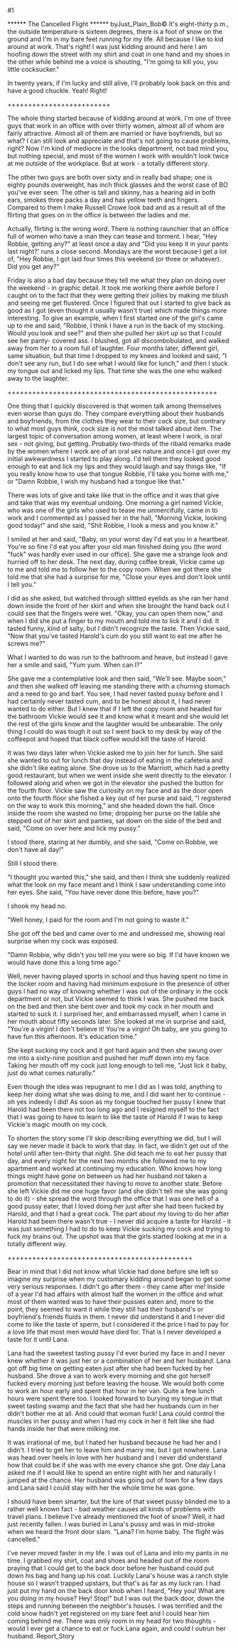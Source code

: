 #1 

 

 ****** The Cancelled Flight ****** byJust_Plain_Bob© It's eight-thirty p.m., the outside temperature is sixteen degrees, there is a foot of snow on the ground and I'm in my bare feet running for my life. All because I like to kid around at work. That's right! I was just kidding around and here I am hoofing down the street with my shirt and coat in one hand and my shoes in the other while behind me a voice is shouting, "I'm going to kill you, you little cocksucker." 

 In twenty years, if I'm lucky and still alive, I'll probably look back on this and have a good chuckle. Yeah! Right! 

 +++++++++++++++++++++++++ 

 The whole thing started because of kidding around at work. I'm one of three guys that work in an office with over thirty women, almost all of whom are fairly attractive. Almost all of them are married or have boyfriends, but so what? I can still look and appreciate and that's not going to cause problems, right? Now I'm kind of mediocre in the looks department, not bad mind you, but nothing special, and most of the women I work with wouldn't look twice at me outside of the workplace. But at work - a totally different story. 

 The other two guys are both over sixty and in really bad shape; one is eighty pounds overweight, has inch thick glasses and the worst case of BO you've ever seen. The other is tall and skinny, has a hearing aid in both ears, smokes three packs a day and has yellow teeth and fingers. Compared to them I make Russell Crowe look bad and as a result all of the flirting that goes on in the office is between the ladies and me. 

 Actually, flirting is the wrong word. There is nothing raunchier that an office full of women who have a man they can tease and torment. I hear, "Hey Robbie, getting any?" at least once a day and "Did you keep it in your pants last night?' runs a close second. Mondays are the worst because I get a lot of, "Hey Robbie, I got laid four times this weekend (or three or whatever). Did you get any?" 

 Friday is also a bad day because they tell me what they plan on doing over the weekend - in graphic detail. It took me working there awhile before I caught on to the fact that they were getting their jollies by making me blush and seeing me get flustered. Once I figured that out I started to give back as good as I got (even thought it usually wasn't true) which made things more interesting. To give an example, when I first started one of the girl's came up to me and said, "Robbie, I think I have a run in the back of my stocking. Would you look and see?" and then she pulled her skirt up so that I could see her panty- covered ass. I blushed, got all discombobulated, and walked away from her to a room full of laughter. Four months later, different girl, same situation, but that time I dropped to my knees and looked and said, "I don't see any run, but I do see what I would like for lunch," and then I stuck my tongue out and licked my lips. That time she was the one who walked away to the laughter. 

 +++++++++++++++++++++++++++++++++++++++++++++++++++ 

 One thing that I quickly discovered is that women talk among themselves even worse than guys do. They compare everything about their husbands and boyfriends, from the clothes they wear to their cock size, but contrary to what most guys think, cock size is not the most talked about item. The largest topic of conversation among women, at least where I work, is oral sex - not giving, but getting. Probably two-thirds of the ribald remarks made by the women where I work are of an oral sex nature and once I got over my initial awkwardness I started to play along. I'd tell them they looked good enough to eat and lick my lips and they would laugh and say things like, "If you really know how to use that tongue Robbie, I'll take you home with me," or "Damn Robbie, I wish my husband had a tongue like that." 

 There was lots of give and take like that in the office and it was that give and take that was my eventual undoing. One morning a girl named Vickie, who was one of the girls who used to tease me unmercifully, came in to work and I commented as I passed her in the hall, "Morning Vickie, looking good today!" and she said, "Shit Robbie, I look a mess and you know it." 

 I smiled at her and said, "Baby, on your worst day I'd eat you in a heartbeat. You're so fine I'd eat you after your old man finished doing you (the word "fuck" was hardly ever used in our office). She gave me a strange look and hurried off to her desk. The next day, during coffee break, Vickie came up to me and told me to follow her to the copy room. When we got there she told me that she had a surprise for me, "Close your eyes and don't look until I tell you." 

 I did as she asked, but watched through slittted eyelids as she ran her hand down inside the front of her skirt and when she brought the hand back out I could see that the fingers were wet. "Okay, you can open them now," and when I did she put a finger to my mouth and told me to lick it and I did. It tasted funny, kind of salty, but I didn't recognize the taste. Then Vickie said, "Now that you've tasted Harold's cum do you still want to eat me after he screws me?" 

 What I wanted to do was run to the bathroom and heave, but instead I gave her a smile and said, "Yum yum. When can I?" 

 She gave me a contemplative look and then said, "We'll see. Maybe soon," and then she walked off leaving me standing there with a churning stomach and a need to go and barf. You see, I had never tasted pussy before and I had certainly never tasted cum, and to be honest about it, I had never wanted to do either. But I knew that if I left the copy room and headed for the bathroom Vickie would see it and know what it meant and she would let the rest of the girls know and the laughter would be unbearable. The only thing I could do was tough it out so I went back to my desk by way of the coffeepot and hoped that black coffee would kill the taste of Harold. 

 It was two days later when Vickie asked me to join her for lunch. She said she wanted to out for lunch that day instead of eating in the cafeteria and she didn't like eating alone. She drove us to the Marriott, which had a pretty good restaurant, but when we went inside she went directly to the elevator. I followed along and when we got in the elevator she pushed the button for the fourth floor. Vickie saw the curiosity on my face and as the door open onto the fourth floor she fished a key out of her purse and said, "I registered on the way to work this morning," and she headed down the hall. Once inside the room she wasted no time; dropping her purse on the table she stepped out of her skirt and panties, sat down on the side of the bed and said, "Come on over here and lick my pussy." 

 I stood there, staring at her dumbly, and she said, "Come on Robbie, we don't have all day!" 

 Still I stood there. 

 "I thought you wanted this," she said, and then I think she suddenly realized what the look on my face meant and I think I saw understanding come into her eyes. She said, "You have never done this before, have you?" 

 I shook my head no. 

 "Well honey, I paid for the room and I'm not going to waste it." 

 She got off the bed and came over to me and undressed me, showing real surprise when my cock was exposed. 

 "Damn Robbie, why didn't you tell me you were so big. If I'd have known we would have done this a long time ago." 

 Well, never having played sports in school and thus having spent no time in the locker room and having had minimum exposure in the presence of other guys I had no way of knowing whether I was out of the ordinary in the cock department or not, but Vickie seemed to think I was. She pushed me back on the bed and then she bent over and took my cock in her mouth and started to suck it. I surprised her, and embarrassed myself, when I came in her mouth about fifty seconds later. She looked at me in surprise and said, "You're a virgin! I don't believe it! You're a virgin! Oh baby, are you going to have fun this afternoon. It's education time." 

 She kept sucking my cock and it got hard again and then she swung over me into a sixty-nine position and pushed her muff down into my face. Taking her mouth off my cock just long enough to tell me, "Just lick it baby, just do what comes naturally." 

 Even though the idea was repugnant to me I did as I was told, anything to keep her doing what she was doing to me, and I did want her to continue - oh yes indeedy I did! As soon as my tongue touched her pussy I knew that Harold had been there not too long ago and I resigned myself to the fact that I was going to have to learn to like the taste of Harold if I was to keep Vickie's magic mouth on my cock. 

 To shorten the story some I'll skip describing everything we did, but I will say we never made it back to work that day. In fact, we didn't get out of the hotel until after ten-thirty that night. She did teach me to eat her pussy that day, and every night for the next two months she followed me to my apartment and worked at continuing my education. Who knows how long things might have gone on between us had her husband not taken a promotion that necessitated their having to move to another state. Before she left Vickie did me one huge favor (and she didn't tell me she was going to do it) - she spread the word through the office that I was one hell of a good pussy eater, that I loved doing her just after she had been fucked by Harold, and that I had a great cock. The part about my loving to do her after Harold had been there wasn't true - I never did acquire a taste for Harold - it was just something I had to do to keep Vickie sucking my cock and trying to fuck my brains out. The upshot was that the girls started looking at me in a totally different way. 

 +++++++++++++++++++++++++++++++++++++++++++++ 

 Bear in mind that I did not know what Vickie had done before she left so imagine my surprise when my customary kidding around began to get some very serious responses. I didn't go after them - they came after me! Inside of a year I'd had affairs with almost half the women in the office and what most of them wanted was to have their pussies eaten and, more to the point, they seemed to want it while they still had their husband's or boyfriend's friends fluids in them. I never did understand it and I never did come to like the taste of sperm, but I considered it the price I had to pay for a love life that most men would have died for. That is I never developed a taste for it until Lana. 

 Lana had the sweetest tasting pussy I'd ever buried my face in and I never knew whether it was just her or a combination of her and her husband. Lana got off big time on getting eaten just after she had been fucked by her husband. She drove a van to work every morning and she got herself fucked every morning just before leaving the house. We would both come to work an hour early and spent that hour in her van. Quite a few lunch hours were spent there too. I looked forward to burying my tongue in that sweet tasting swamp and the fact that she had her husbands cum in her didn't bother me at all. And could that woman fuck! Lana could control the muscles in her pussy and when I had my cock in her it felt like she had hands inside her that were milking me. 

 It was irrational of me, but I hated her husband because he had her and I didn't. I tried to get her to leave him and marry me, but I got nowhere. Lana was head over heels in love with her husband and I never did understand how that could be if she was with me every chance she got. One day Lana asked me if I would like to spend an entire night with her and naturally I jumped at the chance. Her husband was going out of town for a few days and Lana said I could stay with her the whole time he was gone. 

 I should have been smarter, but the lure of that sweet pussy blinded me to a rather well known fact - bad weather causes all kinds of problems with travel plans. I believe I've already mentioned the foot of snow? Well, it had just recently fallen. I was buried in Lana's pussy and was in mid-stroke when we heard the front door slam. "Lana? I'm home baby. The flight was cancelled." 

 I've never moved faster in my life. I was out of Lana and into my pants in no time. I grabbed my shirt, coat and shoes and headed out of the room praying that I could get to the back door before her husband could put down his bag and hang up his coat. Luckily Lana's house was a ranch style house so I wasn't trapped upstairs, but that's as far as my luck ran. I had just put my hand on the back door knob when I heard, "Hey you! What are you doing in my house? Hey! Stop!" but I was out the back door, down the steps and running between the neighbor's houses. I was terrified and the cold snow hadn't yet registered on my bare feet and I could hear him coming behind me. There was only room in my head for two thoughts - would I ever get a chance to eat or fuck Lana again, and could I outrun her husband. Report_Story 
